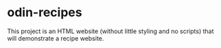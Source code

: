 # odin-recipes
This project is an HTML website (without little styling and no scripts) that will demonstrate a recipe website.